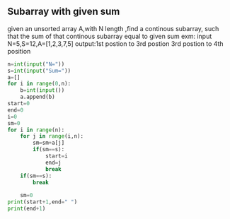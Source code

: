 ## Subarray with given sum
given an unsorted array A,with N length ,find a continous  subarray, such that the sum of that continous subarray equal to given sum
exm:
input N=5,S=12,A=[1,2,3,7,5]
output:1st postion to 3rd postion 
        3rd postion to 4th position
```python
n=int(input("N="))
s=int(input("Sum="))
a=[]
for i in range(0,n):
    b=int(input())
    a.append(b)
start=0
end=0
i=0
sm=0
for i in range(n):
    for j in range(i,n):
        sm=sm+a[j]
        if(sm==s):
            start=i
            end=j
            break
    if(sm==s):
        break
        
    sm=0
print(start+1,end=" ")
print(end+1)
```
